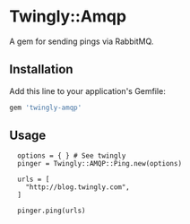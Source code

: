 # Twingly::Amqp

A gem for sending pings via RabbitMQ.

## Installation

Add this line to your application's Gemfile:

```ruby
gem 'twingly-amqp'
```

## Usage

```
  options = { } # See twingly
  pinger = Twingly::AMQP::Ping.new(options)

  urls = [
    "http://blog.twingly.com",
  ]

  pinger.ping(urls)
```
